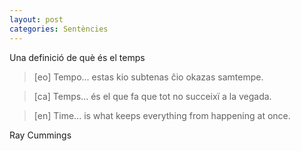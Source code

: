 ```yaml
---
layout: post
categories: Sentències
---
```

Una definició de què és el temps

> [eo] <span lang="eo">Tempo... estas kio subtenas ĉio okazas samtempe.</span>

> [ca] <span lang="ca">Temps... és el que fa que tot no succeixï a la vegada.</span>

> [en] <span lang="en">Time... is what keeps everything from happening at once.</span>

Ray Cummings
